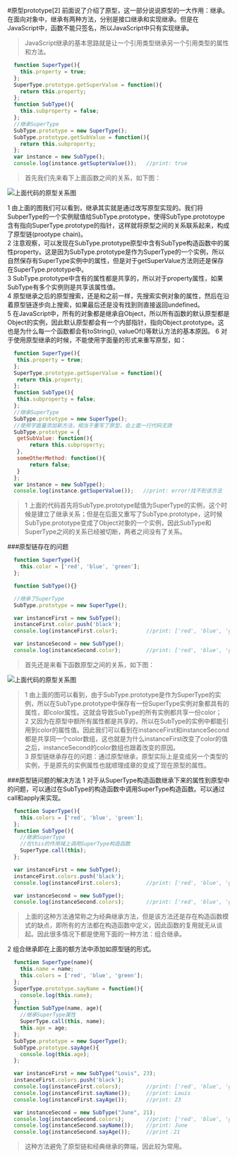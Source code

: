 #原型prototype[2]
 前面说了介绍了原型，这一部分说说原型的一大作用：继承。在面向对象中，继承有两种方法，分别是接口继承和实现继承。但是在JavaScript中，函数不能只签名，所以JavaScript中只有实现继承。
> JavaScript继承的基本思路就是让一个引用类型继承另一个引用类型的属性和方法。    

```JavaScript
  function SuperType(){
    this.property = true;
  };
  SuperType.prototype.getSuperValue = function(){
  	return this.property;
  };
  function SubType(){
    this.subproperty = false;
  };
  //继承SuperType
  SubType.prototype = new SuperType();
  SubType.prototype.getSubValue = function(){
    return this.subproperty;
  };
  var instance = new SubType();
  console.log(instance.getSupterValue());	//print: true
```
> 首先我们先来看下上面函数之间的关系，如下图：  

![上面代码的原型关系图](http://123.56.156.116/Louis/prototype/prototypeThird.png)  

  1 由上面的图我们可以看到，继承其实就是通过改写原型实现的。我们将SubperType的一个实例赋值给SubType.prototype，使得SubType.prototoype含有指向SuperType.prototype的指针，这样就将原型之间的关系联系起来，构成了原型链(prootype chain)。  
  2 注意观察，可以发现在SubType.prototype原型中含有SubType构造函数中的属性property。这是因为SubType.prototype是作为SuperType的一个实例，所以自然保存有SuperType实例中的属性，但是对于getSuperValue方法则还是保存在SuperType.prototype中。  
  3 SubType.prototype中含有的属性都是共享的，所以对于property属性，如果SubType有多个实例则是共享该属性值。  
  4 原型继承之后的原型搜索，还是和之前一样，先搜索实例对象的属性，然后在沿着原型链逐步向上搜索，如果最后还是没有找到则直接返回undefined。  
  5 在JavaScript中，所有的对象都是继承自Object，所以所有函数的默认原型都是Object的实例，因此默认原型都会有一个内部指针，指向Object.prototype。这也是为什么每一个函数都会有toString(), valueOf()等默认方法的基本原因。
  6 对于使用原型继承的时候，不能使用字面量的形式来重写原型，如：

 ```JavaScript
   function SuperType(){
   	this.property = true;
   };
   SuperType.prototype.getSuperValue = function(){
   	return this.property;
   };
   function SubType(){
   	this.subproperty = false;
   };
   //继承SuperType
   SubType.prototype = new SuperType();
   //使用字面量添加新方法，相当于重写了原型，会上面一行代码无效
   SubType.prototype = {
   	getSubValue: function(){
   		return this.subproperty;
   	},
   	someOtherMethod: function(){
   		return false;
   	}
   };
   var instance = new SubType();
   console.log(instance.getSuperValue());	//print: error!找不到该方法
 ```
> 1 上面的代码首先将SubType.prototype赋值为SuperType的实例，这个时候是建立了继承关系；但是在后面又重写了SubType.prototype，这时候SubType.prototype变成了Object对象的一个实例，因此SubType和SuperType之间的关系已经被切断，两者之间没有了关系。 

###原型链存在的问题
```JavaScript
  function SuperType(){
    this.color = ['red', 'blue', 'green'];
  };

  function SubType(){}

  //继承了SuperType
  SubType.prototype = new SuperType();

  var instanceFirst = new SubType();
  instanceFirst.color.push('black');
  console.log(instanceFirst.color);			//print: ['red', 'blue', 'green', 'black']

  var instanceSecond = new SubType();
  console.log(instanceSecond.color);		//print: ['red', 'blue', 'green', 'black']
```
> 首先还是来看下函数原型之间的关系，如下图：  

![上面代码的原型关系图](http://123.56.156.116/Louis/prototype/prototypeForth.png)  

> 1 由上面的图可以看到，由于SubType.prototype是作为SuperType的实例，所以在SubType.prototype中保存有一份SuperType实例对象都具有的属性，即color属性。这就会导致SubType的所有实例都共享一份color；  
> 2 又因为在原型中额所有属性都是共享的，所以在SubType的实例中都能引用到color的属性值。因此我们可以看到在instanceFirst和instanceSecond都是共享同一个color数组，这也就是为什么instanceFirst改变了color的值之后，instanceSecond的color数组也跟着改变的原因。    
> 3 原型链继承存在的问题：通过原型继承，原型实际上是变成另一个类型的实例，于是原先的实例属性也就顺理成章的变成了现在原型的属性。   

###原型链问题的解决方法
1 对于从SuperType构造函数继承下来的属性到原型中的问题，可以通过在SubType的构造函数中调用SuperType构造函数。可以通过call和apply来实现。
```JavaScript
  function SuperType(){
  	this.colors = ['red', 'blue', 'green'];
  };
  function SubType(){
  	//继承SuperType
  	//在this的作用域上调用SuperType构造函数
  	SuperType.call(this);
  };

  var instanceFirst = new SubType();
  instanceFirst.colors.push('black');
  console.log(instanceFirst.colors);		//print: ['red', 'blue', 'green', 'black']

  var instanceSecond = new SubType();
  console.log(instanceSecond.colors);		//print: ['red', 'blue', 'green']
```
> 上面的这种方法通常称之为经典继承方法，但是该方法还是存在构造函数模式的缺点，即所有的方法都在构造函数中定义，因此函数的复用就无从谈起。因此很多情况下都是使用下面的一种方法：组合继承。  

2 组合继承即在上面的额方法中添加如原型链的形式。
```JavaScript
  function SuperType(name){
  	this.name = name;
  	this.colors = ['red', 'blue', 'green'];
  };
  SuperType.prototype.sayName = function(){
  	console.log(this.name);
  };
  function SubType(name, age){
  	//继承SuperType属性
  	SuperType.call(this, name);
  	this.age = age;
  };
  SubType.prototype = new SuperType();
  SubType.prototype.sayAge(){
  	console.log(this.age);
  };

  var instanceFirst = new SubType("Louis", 23);
  instanceFirst.colors.push('black');
  console.log(instanceFirst.colors);		//print: ['red', 'blue', 'green', 'black']
  console.log(instanceFirst.sayName());		//print: Louis
  console.log(instanceFirst.sayAge());		//print: 23

  var instanceSecond = new SubType("June", 21);
  console.log(instanceSecond.colors);		//print: ['red', 'blue', 'green']
  console.log(instanceSecond.sayName());	//print: June
  console.log(instanceSecond.sayAge());		//print：21
```
> 这种方法避免了原型链和经典继承的弊端，因此较为常用。
